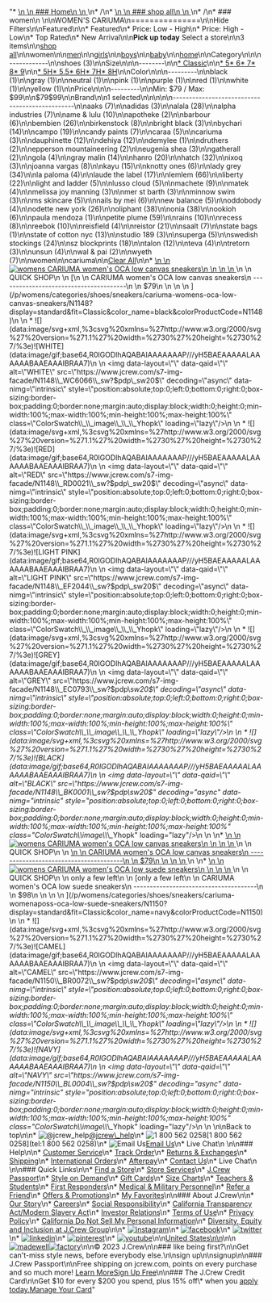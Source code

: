 "*   [\n    \n    ### Home\n    \n    ](/)\n*   /\n*   [\n    \n    ### shop all\n    \n    ](/all)\n*   /\n*   ### women\n    \n\nWOMEN'S CARIUMA\n===============\n\nHide Filters\n\nFeatured\n\n*   Featured\n*   Price: Low - High\n*   Price: High - Low\n*   Top Rated\n*   New Arrival\n\n**Pick up today** Select a store\n\n3 items\n\n[shop all](/all/?crawl=no)\n\nwomen\n\n[men](/all/mens?crawl=no)\n\n[girls](/all/girls?crawl=no)\n\n[boys](/all/boys?crawl=no)\n\n[baby](/all/baby?crawl=no)\n\n[home](/all/home?crawl=no)\n\nCategory\n\n\n------------\n\n[](/all/womens?sub-categories=womens-shopall-shoes&brand=CARIUMA&crawl=no)shoes (3)\n\nSize\n\n\n--------\n\n[*   Classic](/all/womens?brand=CARIUMA&crawl=no&fit=Classic)\n\n[*   5](/all/womens?brand=CARIUMA&crawl=no&size=5)[*   6](/all/womens?brand=CARIUMA&crawl=no&size=6)[*   7](/all/womens?brand=CARIUMA&crawl=no&size=7)[*   8](/all/womens?brand=CARIUMA&crawl=no&size=8)[*   9](/all/womens?brand=CARIUMA&crawl=no&size=9)\n\n[*   5H](/all/womens?brand=CARIUMA&crawl=no&size=5H%20MEDIUM)[*   5.5](/all/womens?brand=CARIUMA&crawl=no&size=5.5)[*   6H](/all/womens?brand=CARIUMA&crawl=no&size=6H)[*   7H](/all/womens?brand=CARIUMA&crawl=no&size=7H)[*   8H](/all/womens?brand=CARIUMA&crawl=no&size=8H)\n\nColor\n\n\n---------\n\n[](/all/womens?brand=CARIUMA&crawl=no&l_color=root-black)black (1)\n\n[](/all/womens?brand=CARIUMA&crawl=no&l_color=root-gray)gray (1)\n\n[](/all/womens?brand=CARIUMA&crawl=no&l_color=root-neutral)neutral (1)\n\n[](/all/womens?brand=CARIUMA&crawl=no&l_color=root-pink)pink (1)\n\n[](/all/womens?brand=CARIUMA&crawl=no&l_color=root-purple)purple (1)\n\n[](/all/womens?brand=CARIUMA&crawl=no&l_color=root-red)red (1)\n\n[](/all/womens?brand=CARIUMA&crawl=no&l_color=root-white)white (1)\n\n[](/all/womens?brand=CARIUMA&crawl=no&l_color=root-yellow)yellow (1)\n\nPrice\n\n\n---------\n\nMin: $79 / Max: $99\n\n$79$99\n\nBrand\n\n1 selected[](/all/womens?crawl=no)\n\n\n\n\n-----------------------------------------------\n\n[](/all/womens?brand=AAKS,CARIUMA&crawl=no)aaks (7)\n\n[](/all/womens?brand=ADIDAS,CARIUMA&crawl=no)adidas (3)\n\n[](/all/womens?brand=ALALA,CARIUMA&crawl=no)alala (28)\n\n[](/all/womens?brand=ALPHA%20INDUSTRIES,CARIUMA&crawl=no)alpha industries (7)\n\n[](/all/womens?brand=AME%20%26%20LULU,CARIUMA&crawl=no)ame & lulu (10)\n\n[](/all/womens?brand=APOTHEKE,CARIUMA&crawl=no)apotheke (2)\n\n[](/all/womens?brand=BARBOUR,CARIUMA&crawl=no)barbour (6)\n\n[](/all/womens?brand=BEMBIEN,CARIUMA&crawl=no)bembien (26)\n\n[](/all/womens?brand=Birkenstock,CARIUMA&crawl=no)birkenstock (8)\n\n[](/all/womens?brand=BRIGHT%20BLACK,CARIUMA&crawl=no)bright black (3)\n\n[](/all/womens?brand=BYCHARI,CARIUMA&crawl=no)bychari (14)\n\n[](/all/womens?brand=CAMPO,CARIUMA&crawl=no)campo (19)\n\n[](/all/womens?brand=CANDY%20PAINTS,CARIUMA&crawl=no)candy paints (7)\n\n[](/all/womens?brand=CARAA,CARIUMA&crawl=no)caraa (5)\n\n[](/all/womens?crawl=no)cariuma (3)\n\n[](/all/womens?brand=CARIUMA,DAUPHINETTE&crawl=no)dauphinette (12)\n\n[](/all/womens?brand=CARIUMA,DEHIYA&crawl=no)dehiya (12)\n\n[](/all/womens?brand=CARIUMA,DEMYLEE&crawl=no)demylee (1)\n\n[](/all/womens?brand=CARIUMA,DRUTHERS&crawl=no)druthers (2)\n\n[](/all/womens?brand=CARIUMA,EPPERSON%20MOUNTAINEERING&crawl=no)epperson mountaineering (2)\n\n[](/all/womens?brand=CARIUMA,EUGENIA%20SHEA&crawl=no)eugenia shea (3)\n\n[](/all/womens?brand=CARIUMA,GATHERALL&crawl=no)gatherall (2)\n\n[](/all/womens?brand=CARIUMA,GOLA&crawl=no)gola (4)\n\n[](/all/womens?brand=CARIUMA,GRAY%20MALIN&crawl=no)gray malin (14)\n\n[](/all/womens?brand=CARIUMA,HANRO&crawl=no)hanro (20)\n\n[](/all/womens?brand=CARIUMA,HATCH&crawl=no)hatch (32)\n\n[](/all/womens?brand=CARIUMA,IXOQ&crawl=no)ixoq (3)\n\n[](/all/womens?brand=CARIUMA,JOANNA%20VARGAS&crawl=no)joanna vargas (8)\n\n[](/all/womens?brand=CARIUMA,KAYU&crawl=no)kayu (15)\n\n[](/all/womens?brand=CARIUMA,KNOTTY%20ONES&crawl=no)knotty ones (6)\n\n[](/all/womens?brand=CARIUMA,LADY%20GREY&crawl=no)lady grey (34)\n\n[](/all/womens?brand=CARIUMA,LA%20PALOMA&crawl=no)la paloma (4)\n\n[](/all/womens?brand=CARIUMA,LAUDE%20THE%20LABEL&crawl=no)laude the label (17)\n\n[](/all/womens?brand=CARIUMA,LEMLEM&crawl=no)lemlem (66)\n\n[](/all/womens?brand=CARIUMA,LIBERTY&crawl=no)liberty (22)\n\n[](/all/womens?brand=CARIUMA,LIGHT%20AND%20LADDER&crawl=no)light and ladder (5)\n\n[](/all/womens?brand=CARIUMA,LUSSO%20CLOUD&crawl=no)lusso cloud (5)\n\n[](/all/womens?brand=CARIUMA,MACHETE&crawl=no)machete (9)\n\n[](/all/womens?brand=CARIUMA,MATEK&crawl=no)matek (4)\n\n[](/all/womens?brand=CARIUMA,MELISSA%20JOY%20MANNING&crawl=no)melissa joy manning (3)\n\n[](/all/womens?brand=CARIUMA,MER%20ST%20BARTH&crawl=no)mer st barth (3)\n\n[](/all/womens?brand=CARIUMA,MINNOW%20SWIM&crawl=no)minnow swim (3)\n\n[](/all/womens?brand=CARIUMA,MS%20SKINCARE&crawl=no)ms skincare (5)\n\n[](/all/womens?brand=CARIUMA,NAILS%20BY%20MEI&crawl=no)nails by mei (6)\n\n[](/all/womens?brand=CARIUMA,NEW%20BALANCE&crawl=no)new balance (5)\n\n[](/all/womens?brand=CARIUMA,ODDOBODY&crawl=no)oddobody (4)\n\n[](/all/womens?brand=CARIUMA,ODETTE%20NEW%20YORK&crawl=no)odette new york (26)\n\n[](/all/womens?brand=CARIUMA,OLIPHANT&crawl=no)oliphant (38)\n\n[](/all/womens?brand=CARIUMA,ONIA&crawl=no)onia (38)\n\n[](/all/womens?brand=CARIUMA,OOKIOH&crawl=no)ookioh (6)\n\n[](/all/womens?brand=CARIUMA,PAULA%20MENDOZA&crawl=no)paula mendoza (1)\n\n[](/all/womens?brand=CARIUMA,PETITE%20PLUME&crawl=no)petite plume (59)\n\n[](/all/womens?brand=CARIUMA,RAINS&crawl=no)rains (10)\n\n[](/all/womens?brand=CARIUMA,RECESS&crawl=no)recess (8)\n\n[](/all/womens?brand=CARIUMA,REEBOK&crawl=no)reebok (10)\n\n[](/all/womens?brand=CARIUMA,REISFIELD&crawl=no)reisfield (4)\n\n[](/all/womens?brand=CARIUMA,REISTOR&crawl=no)reistor (21)\n\n[](/all/womens?brand=CARIUMA,SAALT&crawl=no)saalt (7)\n\n[](/all/womens?brand=CARIUMA,STATE%20BAGS&crawl=no)state bags (1)\n\n[](/all/womens?brand=CARIUMA,STATE%20OF%20COTTON%20NYC&crawl=no)state of cotton nyc (13)\n\n[](/all/womens?brand=CARIUMA,STUDIO%20189&crawl=no)studio 189 (3)\n\n[](/all/womens?brand=CARIUMA,SUPERGA&crawl=no)superga (5)\n\n[](/all/womens?brand=CARIUMA,SWEDISH%20STOCKINGS&crawl=no)swedish stockings (24)\n\n[](/all/womens?brand=CARIUMA,SZ%20BLOCKPRINTS&crawl=no)sz blockprints (18)\n\n[](/all/womens?brand=CARIUMA,TALON&crawl=no)talon (12)\n\n[](/all/womens?brand=CARIUMA,TEVA&crawl=no)teva (4)\n\n[](/all/womens?brand=CARIUMA,TRETORN&crawl=no)tretorn (3)\n\n[](/all/womens?brand=CARIUMA,UNSUN&crawl=no)unsun (4)\n\n[](/all/womens?brand=CARIUMA,WAL%20%26%20PAI&crawl=no)wal & pai (2)\n\n[](/all/womens?brand=CARIUMA,WYETH&crawl=no)wyeth (7)\n\nwomen[](/all/?crawl=no)\n\ncariuma[](/all/womens?crawl=no)\n\n[Clear All](/all/?crawl=no)\n\n*   [\n    \n    ![womens CARIUMA women's OCA low canvas sneakers](https://www.jcrew.com/s7-img-facade/N1148_BK0001?hei=640&crop=0,0,512,0)\n    \n    \n    \n    ](/p/womens/categories/shoes/sneakers/cariuma-womens-oca-low-canvas-sneakers/N1148?display=standard&fit=Classic&color_name=black&colorProductCode=N1148)\n    \n    QUICK SHOP\n    \n    [\n    \n    CARIUMA women's OCA low canvas sneakers\n    ---------------------------------------\n    \n    $79\n    \n    \n    \n    ](/p/womens/categories/shoes/sneakers/cariuma-womens-oca-low-canvas-sneakers/N1148?display=standard&fit=Classic&color_name=black&colorProductCode=N1148)\n    \n    *   ![](data:image/svg+xml,%3csvg%20xmlns=%27http://www.w3.org/2000/svg%27%20version=%271.1%27%20width=%2730%27%20height=%2730%27/%3e)![WHITE](data:image/gif;base64,R0lGODlhAQABAIAAAAAAAP///yH5BAEAAAAALAAAAAABAAEAAAIBRAA7)\n        \n        <img data-layout=\"\" data-qaid=\"\" alt=\"WHITE\" src=\"https://www.jcrew.com/s7-img-facade/N1148\\_WC6066\\_sw?$pdp\\_sw20$\" decoding=\"async\" data-nimg=\"intrinsic\" style=\"position:absolute;top:0;left:0;bottom:0;right:0;box-sizing:border-box;padding:0;border:none;margin:auto;display:block;width:0;height:0;min-width:100%;max-width:100%;min-height:100%;max-height:100%\" class=\"ColorSwatch\\_\\_image\\_\\_\\_Yhopk\" loading=\"lazy\"/>\n        \n    *   ![](data:image/svg+xml,%3csvg%20xmlns=%27http://www.w3.org/2000/svg%27%20version=%271.1%27%20width=%2730%27%20height=%2730%27/%3e)![RED](data:image/gif;base64,R0lGODlhAQABAIAAAAAAAP///yH5BAEAAAAALAAAAAABAAEAAAIBRAA7)\n        \n        <img data-layout=\"\" data-qaid=\"\" alt=\"RED\" src=\"https://www.jcrew.com/s7-img-facade/N1148\\_RD0021\\_sw?$pdp\\_sw20$\" decoding=\"async\" data-nimg=\"intrinsic\" style=\"position:absolute;top:0;left:0;bottom:0;right:0;box-sizing:border-box;padding:0;border:none;margin:auto;display:block;width:0;height:0;min-width:100%;max-width:100%;min-height:100%;max-height:100%\" class=\"ColorSwatch\\_\\_image\\_\\_\\_Yhopk\" loading=\"lazy\"/>\n        \n    *   ![](data:image/svg+xml,%3csvg%20xmlns=%27http://www.w3.org/2000/svg%27%20version=%271.1%27%20width=%2730%27%20height=%2730%27/%3e)![LIGHT PINK](data:image/gif;base64,R0lGODlhAQABAIAAAAAAAP///yH5BAEAAAAALAAAAAABAAEAAAIBRAA7)\n        \n        <img data-layout=\"\" data-qaid=\"\" alt=\"LIGHT PINK\" src=\"https://www.jcrew.com/s7-img-facade/N1148\\_EF2044\\_sw?$pdp\\_sw20$\" decoding=\"async\" data-nimg=\"intrinsic\" style=\"position:absolute;top:0;left:0;bottom:0;right:0;box-sizing:border-box;padding:0;border:none;margin:auto;display:block;width:0;height:0;min-width:100%;max-width:100%;min-height:100%;max-height:100%\" class=\"ColorSwatch\\_\\_image\\_\\_\\_Yhopk\" loading=\"lazy\"/>\n        \n    *   ![](data:image/svg+xml,%3csvg%20xmlns=%27http://www.w3.org/2000/svg%27%20version=%271.1%27%20width=%2730%27%20height=%2730%27/%3e)![GREY](data:image/gif;base64,R0lGODlhAQABAIAAAAAAAP///yH5BAEAAAAALAAAAAABAAEAAAIBRAA7)\n        \n        <img data-layout=\"\" data-qaid=\"\" alt=\"GREY\" src=\"https://www.jcrew.com/s7-img-facade/N1148\\_EC0793\\_sw?$pdp\\_sw20$\" decoding=\"async\" data-nimg=\"intrinsic\" style=\"position:absolute;top:0;left:0;bottom:0;right:0;box-sizing:border-box;padding:0;border:none;margin:auto;display:block;width:0;height:0;min-width:100%;max-width:100%;min-height:100%;max-height:100%\" class=\"ColorSwatch\\_\\_image\\_\\_\\_Yhopk\" loading=\"lazy\"/>\n        \n    *   ![](data:image/svg+xml,%3csvg%20xmlns=%27http://www.w3.org/2000/svg%27%20version=%271.1%27%20width=%2730%27%20height=%2730%27/%3e)![BLACK](data:image/gif;base64,R0lGODlhAQABAIAAAAAAAP///yH5BAEAAAAALAAAAAABAAEAAAIBRAA7)\n        \n        <img data-layout=\"\" data-qaid=\"\" alt=\"BLACK\" src=\"https://www.jcrew.com/s7-img-facade/N1148\\_BK0001\\_sw?$pdp\\_sw20$\" decoding=\"async\" data-nimg=\"intrinsic\" style=\"position:absolute;top:0;left:0;bottom:0;right:0;box-sizing:border-box;padding:0;border:none;margin:auto;display:block;width:0;height:0;min-width:100%;max-width:100%;min-height:100%;max-height:100%\" class=\"ColorSwatch\\_\\_image\\_\\_\\_Yhopk\" loading=\"lazy\"/>\n        \n    \n*   [\n    \n    ![womens CARIUMA women's OCA low canvas sneakers](https://www.jcrew.com/s7-img-facade/N3922_YL0022?hei=640&crop=0,0,512,0)\n    \n    \n    \n    ](/p/womens/categories/shoes/sneakers/cariuma-womens-oca-low-canvas-sneakers/N3922?display=standard&fit=Classic&color_name=pale-chamois&colorProductCode=N3922)\n    \n    QUICK SHOP\n    \n    [\n    \n    CARIUMA women's OCA low canvas sneakers\n    ---------------------------------------\n    \n    $79\n    \n    \n    \n    ](/p/womens/categories/shoes/sneakers/cariuma-womens-oca-low-canvas-sneakers/N3922?display=standard&fit=Classic&color_name=pale-chamois&colorProductCode=N3922)\n    \n*   [\n    \n    ![womens CARIUMA women&apos;s OCA low suede sneakers](https://www.jcrew.com/s7-img-facade/N1150_BL0004?hei=640&crop=0,0,512,0)\n    \n    \n    \n    ](/p/womens/categories/shoes/sneakers/cariuma-womenaposs-oca-low-suede-sneakers/N1150?display=standard&fit=Classic&color_name=navy&colorProductCode=N1150)\n    \n    QUICK SHOP\n    \n    only a few left\n    \n    [only a few left\n    \n    CARIUMA women's OCA low suede sneakers\n    --------------------------------------\n    \n    $98\n    \n    \n    \n    ](/p/womens/categories/shoes/sneakers/cariuma-womenaposs-oca-low-suede-sneakers/N1150?display=standard&fit=Classic&color_name=navy&colorProductCode=N1150)\n    \n    *   ![](data:image/svg+xml,%3csvg%20xmlns=%27http://www.w3.org/2000/svg%27%20version=%271.1%27%20width=%2730%27%20height=%2730%27/%3e)![CAMEL](data:image/gif;base64,R0lGODlhAQABAIAAAAAAAP///yH5BAEAAAAALAAAAAABAAEAAAIBRAA7)\n        \n        <img data-layout=\"\" data-qaid=\"\" alt=\"CAMEL\" src=\"https://www.jcrew.com/s7-img-facade/N1150\\_BR0072\\_sw?$pdp\\_sw20$\" decoding=\"async\" data-nimg=\"intrinsic\" style=\"position:absolute;top:0;left:0;bottom:0;right:0;box-sizing:border-box;padding:0;border:none;margin:auto;display:block;width:0;height:0;min-width:100%;max-width:100%;min-height:100%;max-height:100%\" class=\"ColorSwatch\\_\\_image\\_\\_\\_Yhopk\" loading=\"lazy\"/>\n        \n    *   ![](data:image/svg+xml,%3csvg%20xmlns=%27http://www.w3.org/2000/svg%27%20version=%271.1%27%20width=%2730%27%20height=%2730%27/%3e)![NAVY](data:image/gif;base64,R0lGODlhAQABAIAAAAAAAP///yH5BAEAAAAALAAAAAABAAEAAAIBRAA7)\n        \n        <img data-layout=\"\" data-qaid=\"\" alt=\"NAVY\" src=\"https://www.jcrew.com/s7-img-facade/N1150\\_BL0004\\_sw?$pdp\\_sw20$\" decoding=\"async\" data-nimg=\"intrinsic\" style=\"position:absolute;top:0;left:0;bottom:0;right:0;box-sizing:border-box;padding:0;border:none;margin:auto;display:block;width:0;height:0;min-width:100%;max-width:100%;min-height:100%;max-height:100%\" class=\"ColorSwatch\\_\\_image\\_\\_\\_Yhopk\" loading=\"lazy\"/>\n        \n    \n\nBack to top\n\n*   ![@jcrew_help](/next-static/images/sidecar-modules/footer/twitter-2.svg)[@jcrew\\_help](https://twitter.com/jcrew_help)\n*   ![1 800 562 0258](/next-static/images/sidecar-modules/footer/phone-2.svg)[1 800 562 0258](tel:1 800 562 0258)\n*   ![Email Us](/next-static/images/sidecar-modules/footer/email.svg)[Email Us](mailto:help@jcrew.com)\n*   Live Chat\n    \n\n### Help\n\n*   [Customer Service](/help/customer-service)\n*   [Track Order](/help/order-status)\n*   [Returns & Exchanges](/help/returns-exchanges)\n*   [Shipping](/help/shipping-handling)\n*   [International Orders](/help/international-orders)\n*   [Afterpay](/afterpay-faq)\n*   [Contact Us](/help/contact-us)\n*   Live Chat\n    \n\n### Quick Links\n\n*   [Find a Store](https://stores.jcrew.com/search)\n*   [Store Services](/s/store-services)\n*   [J.Crew Passport](/s/rewards)\n*   [Style on Demand](/s/style-on-demand)\n*   [Gift Cards](/help/gift-card)\n*   [Size Charts](/r/size-charts)\n*   [Teachers & Students](/s/teacher-student-discount)\n*   [First Responders](/s/military-medical-first-responder-discount)\n*   [Medical & Military Personnel](/s/military-medical-first-responder-discount)\n*   [Refer a Friend](/share)\n*   [Offers & Promotions](/best-deals)\n*   [My Favorites](/favorites)\n\n### About J.Crew\n\n*   [Our Story](/s/aboutus)\n*   [Careers](https://jobs.jcrew.com)\n*   [Social Responsibility](/s/corporate-responsibility)\n*   [California Transparency Act/Modern Slavery Act](/s/CSR-california-transparency-act)\n*   [Investor Relations](https://investors.jcrew.com)\n*   [Terms of Use](/help/terms-of-use)\n*   [Privacy Policy](/help/privacy-policy)\n*   [California Do Not Sell My Personal Information](https://jcrew.clarip.com/dsr/create?brand=jcrew&type=3)\n*   [Diversity, Equity and Inclusion at J.Crew Group](/s/diversity-equity-inclusion)\n\n*   [![instagram](/next-static/images/sidecar-modules/footer/instagram-2.svg)](http://instagram.com/jcrew)\n*   [![facebook](/next-static/images/sidecar-modules/footer/facebook-2.svg)](https://www.facebook.com/jcrew)\n*   [![twitter](/next-static/images/sidecar-modules/footer/twitter-2.svg)](https://twitter.com/jcrew)\n*   [![linkedin](/next-static/images/sidecar-modules/footer/linkedin.svg)](https://www.linkedin.com/company/j-crew)\n*   [![pinterest](/next-static/images/sidecar-modules/footer/pinterest-2.svg)](http://pinterest.com/jcrew/)\n*   [![youtube](/next-static/images/sidecar-modules/footer/youtube-2.svg)](http://www.youtube.com/user/jcrewinsider)\n\n[United States\n\n](/r/context-chooser)\n\n[![madewell](/next-static/images/sidecar-modules/footer/madewell.svg)](https://www.madewell.com)[![factory](/next-static/images/sidecar-modules/navigation/jcrew-factory-logo-black.svg)](https://factory.jcrew.com)\n\n© 2023 J.Crew\n\n### like being first?\n\nGet can't-miss style news, before everybody else.\n\nsign up\n\nsignup\n\n### J.Crew Passport\n\nFree shipping on jcrew.com, points on every purchase and so much more! [Learn More](/s/rewards)[Sign Up Free](/?register=true)\n\n### The J.Crew Credit Card\n\nGet $10 for every $200 you spend, plus 15% off\\* when you [apply today.](/s/credit-card)[Manage Your Card](https://d.comenity.net/jcrew/)"